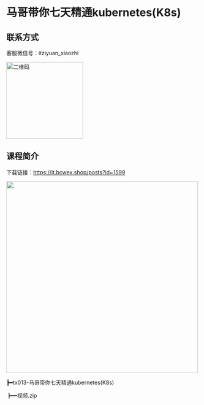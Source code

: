 # 马哥带你七天精通kubernetes(K8s)

## 联系方式

客服微信号：itziyuan_xiaozhi

<img src="https://ziyuanyun.oss-cn-guangzhou.aliyuncs.com/common/20240614073449/666b82192834a.jpg" width="200" height="200" alt="二维码">

## 课程简介

下载链接：https://it.bcwex.shop/posts?id=1599

<img src="https://ziyuanyun.oss-cn-guangzhou.aliyuncs.com/yun/20240515183243/66448f4b59a00.jpg" width="500" alt="">

  ┣━tx013-马哥带你七天精通kubernetes(K8s)

 ┣━视频.zip

  